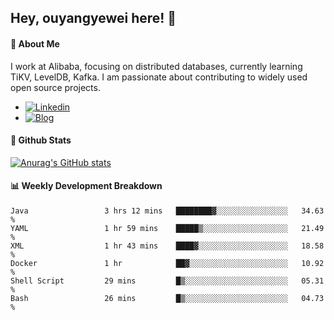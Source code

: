 ## Hey, ouyangyewei here! :wave:

#### :rocket: About Me
I work at Alibaba, focusing on distributed databases, currently learning TiKV, LevelDB, Kafka. I am passionate about contributing to widely used open source projects.

- [![Linkedin](https://img.shields.io/badge/LinkedIn-ouyangyewei-blue)](https://www.linkedin.com/in/ouyangyewei/)
- [![Blog](https://img.shields.io/badge/Blog-yeweiouyang-orange)](https://blog.csdn.net/yeweiouyang)

#### :star2: Github Stats
[![Anurag's GitHub stats](https://github-readme-stats.vercel.app/api?username=ouyangyewei&show_icons=true&cache_seconds=3600&theme=tokyonight)](https://github.com/anuraghazra/github-readme-stats)

#### :bar_chart: Weekly Development Breakdown
<!--START_SECTION:waka-->

```text
Java                 3 hrs 12 mins   ████████▓░░░░░░░░░░░░░░░░   34.63 %
YAML                 1 hr 59 mins    █████▒░░░░░░░░░░░░░░░░░░░   21.49 %
XML                  1 hr 43 mins    ████▓░░░░░░░░░░░░░░░░░░░░   18.58 %
Docker               1 hr            ██▓░░░░░░░░░░░░░░░░░░░░░░   10.92 %
Shell Script         29 mins         █▒░░░░░░░░░░░░░░░░░░░░░░░   05.31 %
Bash                 26 mins         █▒░░░░░░░░░░░░░░░░░░░░░░░   04.73 %
```

<!--END_SECTION:waka-->
